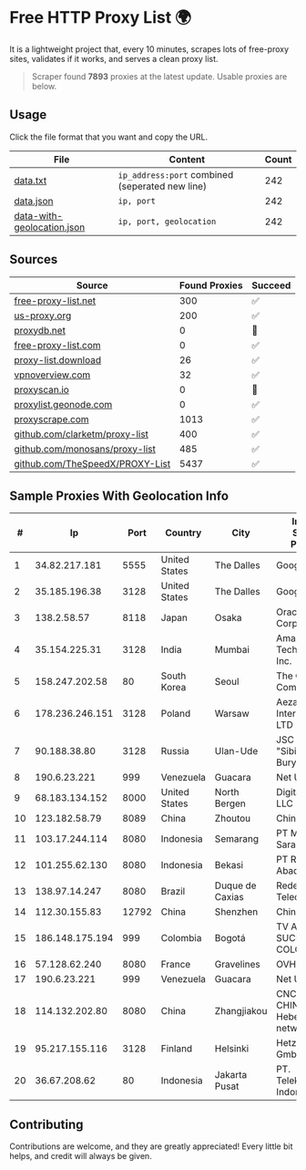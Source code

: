 
# Free HTTP Proxy List 🌍

It is a lightweight project that, every 10 minutes, scrapes lots of free-proxy sites, validates if it works, and serves a clean proxy list.


> Scraper found **7893** proxies at the latest update. Usable proxies are below.

## Usage

Click the file format that you want and copy the URL.


|File|Content|Count|
|----|-------|-----|
|[data.txt](https://raw.githubusercontent.com/themiralay/Proxy-List-World/master/data.txt)|`ip_address:port` combined (seperated new line)|242|
|[data.json](https://raw.githubusercontent.com/themiralay/Proxy-List-World/master/data.json)|`ip, port`|242|
|[data-with-geolocation.json](https://raw.githubusercontent.com/themiralay/Proxy-List-World/master/data-with-geolocation.json)|`ip, port, geolocation`|242|

## Sources

|Source|Found Proxies|Succeed|
|------|-------------|-------|
|[free-proxy-list.net](https://free-proxy-list.net)|300|✅|
|[us-proxy.org](https://www.us-proxy.org)|200|✅|
|[proxydb.net](http://proxydb.net)|0|🚫|
|[free-proxy-list.com](https://free-proxy-list.com/?page=&port=&type%5B%5D=http&type%5B%5D=https&up_time=0&search=Search)|0|✅|
|[proxy-list.download](https://www.proxy-list.download/HTTP)|26|✅|
|[vpnoverview.com](https://vpnoverview.com/privacy/anonymous-browsing/free-proxy-servers)|32|✅|
|[proxyscan.io](https://www.proxyscan.io)|0|🚫|
|[proxylist.geonode.com](https://proxylist.geonode.com/api/proxy-list?limit=300&page=1&sort_by=lastChecked&sort_type=desc&protocols=http,https)|0|✅|
|[proxyscrape.com](https://api.proxyscrape.com/v2/?request=displayproxies&protocol=http&timeout=10000&country=all&ssl=all&anonymity=all)|1013|✅|
|[github.com/clarketm/proxy-list](https://raw.githubusercontent.com/clarketm/proxy-list/master/proxy-list-raw.txt)|400|✅|
|[github.com/monosans/proxy-list](https://raw.githubusercontent.com/monosans/proxy-list/main/proxies/http.txt)|485|✅|
|[github.com/TheSpeedX/PROXY-List](https://raw.githubusercontent.com/TheSpeedX/PROXY-List/master/http.txt)|5437|✅|


## Sample Proxies With Geolocation Info

|#|Ip|Port|Country|City|Internet Service Provider|
|-|--|----|-------|----|-------------------------|
|1|34.82.217.181|5555|United States|The Dalles|Google LLC|
|2|35.185.196.38|3128|United States|The Dalles|Google LLC|
|3|138.2.58.57|8118|Japan|Osaka|Oracle Corporation|
|4|35.154.225.31|3128|India|Mumbai|Amazon Technologies Inc.|
|5|158.247.202.58|80|South Korea|Seoul|The Constant Company, LLC|
|6|178.236.246.151|3128|Poland|Warsaw|Aeza International LTD|
|7|90.188.38.80|3128|Russia|Ulan-Ude|JSC "Sibirtelecom" Buryat branch|
|8|190.6.23.221|999|Venezuela|Guacara|Net Uno|
|9|68.183.134.152|8000|United States|North Bergen|DigitalOcean, LLC|
|10|123.182.58.79|8089|China|Zhoutou|China Telecom|
|11|103.17.244.114|8080|Indonesia|Semarang|PT Media Sarana Data|
|12|101.255.62.130|8080|Indonesia|Bekasi|PT Remala Abadi|
|13|138.97.14.247|8080|Brazil|Duque de Caxias|RedeBr Telecom|
|14|112.30.155.83|12792|China|Shenzhen|China Mobile|
|15|186.148.175.194|999|Colombia|Bogotá|TV AZTECA SUCURSAL COLOMBIA|
|16|57.128.62.240|8080|France|Gravelines|OVH SAS|
|17|190.6.23.221|999|Venezuela|Guacara|Net Uno|
|18|114.132.202.80|8080|China|Zhangjiakou|CNC Group CHINA169 Hebei Province network|
|19|95.217.155.116|3128|Finland|Helsinki|Hetzner Online GmbH|
|20|36.67.208.62|80|Indonesia|Jakarta Pusat|PT. Telekomunikasi Indonesia|



## Contributing

Contributions are welcome, and they are greatly appreciated! Every
little bit helps, and credit will always be given.

